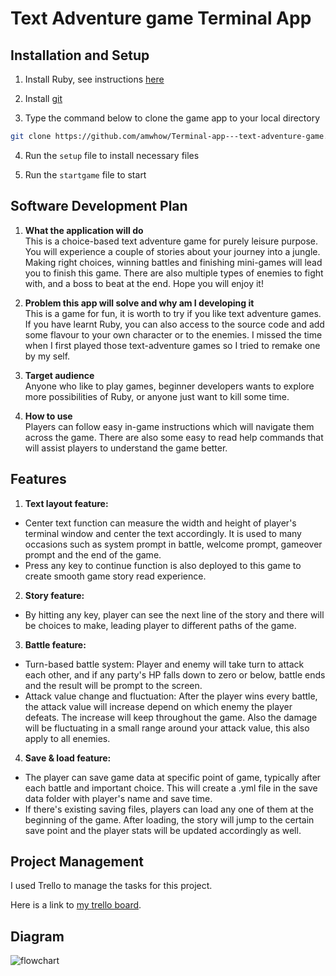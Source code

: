 # Text Adventure game Terminal App

## Installation and Setup
1. Install Ruby, see instructions [here](https://www.ruby-lang.org/en/documentation/installation/)  
   
2. Install [git](https://git-scm.com/downloads)  
   
3. Type the command below to clone the game app to your local directory  
```bash
git clone https://github.com/amwhow/Terminal-app---text-adventure-game.git
```  
4. Run the `setup` file to install necessary files  
   
5. Run the `startgame` file to start

## Software Development Plan  
1. **What the application will do**  
   This is a choice-based text adventure game for purely leisure purpose. You will experience a couple of stories about your journey into a jungle. Making right choices, winning battles and finishing mini-games will lead you to finish this game. There are also multiple types of enemies to fight with, and a boss to beat at the end. Hope you will enjoy it!  
  
2. **Problem this app will solve and why am I developing it**  
   This is a game for fun, it is worth to try if you like text adventure games. If you have learnt Ruby, you can also access to the source code and add some flavour to your own character or to the enemies. I missed the time when I first played those text-adventure games so I tried to remake one by my self.  
  
3. **Target audience**  
   Anyone who like to play games, beginner developers wants to explore more possibilities of Ruby, or anyone just want to kill some time.

4. **How to use**  
   Players can follow easy in-game instructions which will navigate them across the game. There are also some easy to read help commands that will assist players to understand the game better. 
    

## Features  
1. **Text layout feature:**  
- Center text function can measure the width and height of player's terminal window and center the text accordingly. It is used to many occasions such as system prompt in battle, welcome prompt, gameover prompt and the end of the game. 
- Press any key to continue function is also deployed to this game to create smooth game story read experience.   

2. **Story feature:**  
- By hitting any key, player can see the next line of the story and there will be choices to make, leading player to different paths of the game.

3. **Battle feature:**  
- Turn-based battle system: Player and enemy will take turn to attack each other, and if any party's HP falls down to zero or below, battle ends and the result will be prompt to the screen.  
- Attack value change and fluctuation: After the player wins every battle, the attack value will increase depend on which enemy the player defeats. The increase will keep throughout the game. Also the damage will be fluctuating in a small range around your attack value, this also apply to all enemies.  

4. **Save & load feature:**  
- The player can save game data at specific point of game, typically after each battle and important choice. This will create a .yml file in the save data folder with player's name and save time.  
- If there's existing saving files, players can load any one of them at the beginning of the game. After loading, the story will jump to the certain save point and the player stats will be updated accordingly as well.


## Project Management

I used Trello to manage the tasks for this project.

Here is a link to [my trello board](https://trello.com/b/HLiXNBXP/terminal-text-adventure-game).

## Diagram  
![flowchart](docs/flowchart.jpg)



